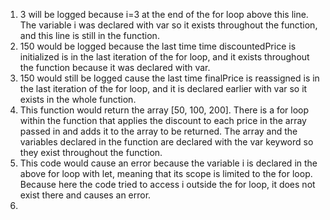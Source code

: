 1. 3 will be logged because i=3 at the end of the for loop above this line. The variable i was declared with var so it exists throughout the function, and this line is still in the function.
2. 150 would be logged because the last time time discountedPrice is initialized is in the last iteration of the for loop, and it exists throughout the function because it was declared with var.
3. 150 would still be logged cause the last time finalPrice is reassigned is in the last iteration of the for loop, and it is declared earlier with var so it exists in the whole function.
4. This function would return the array [50, 100, 200]. There is a for loop within the function that applies the discount to each price in the array passed in and adds it to the array to be returned. The array and the variables declared in the function are declared with the var keyword so they exist throughout the function.
5. This code would cause an error because the variable i is declared in the above for loop with let, meaning that its scope is limited to the for loop. Because here the code tried to access i outside the for loop, it does not exist there and causes an error.
6. 
